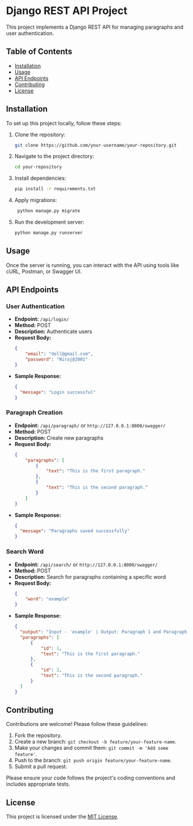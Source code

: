 # Django REST API Project

This project implements a Django REST API for managing paragraphs and user authentication.

## Table of Contents

- [Installation](#installation)
- [Usage](#usage)
- [API Endpoints](#api-endpoints)
- [Contributing](#contributing)
- [License](#license)

## Installation

To set up this project locally, follow these steps:

1. Clone the repository:
   ```bash
   git clone https://github.com/your-username/your-repository.git
2. Navigate to the project directory:
   ```bash
   cd your-repository
3. Install dependencies:
   ```bash
   pip install -r requirements.txt
4. Apply migrations:
   ```bash
    python manage.py migrate
5. Run the development server:
   ```bash
   python manage.py runserver

## Usage

Once the server is running, you can interact with the API using tools like cURL, Postman, or Swagger UI.

## API Endpoints

### User Authentication

- **Endpoint:** `/api/login/` 
- **Method:** POST
- **Description:** Authenticate users
- **Request Body:**
  ```json
  {
      "email": "dell@gmail.com",
      "password": "Niraj@2001"
  }
- **Sample Response:**
  ```json
  {
    "message": "Login successful"
  }

### Paragraph Creation

- **Endpoint:** `/api/paragraph/` or `http://127.0.0.1:8000/swagger/`
- **Method:** POST
- **Description:** Create new paragraphs
- **Request Body:**
  ```json
  {
      "paragraphs": [
          {
              "text": "This is the first paragraph."
          },
          {
              "text": "This is the second paragraph."
          }
      ]
  }
- **Sample Response:**
  ```json
  {
    "message": "Paragraphs saved successfully"
  }

### Search Word

- **Endpoint:** `/api/search/` or `http://127.0.0.1:8000/swagger/`
- **Method:** POST
- **Description:** Search for paragraphs containing a specific word
- **Request Body:**
  ```json
  {
      "word": "example"
  }
- **Sample Response:**
  ```json
  {
    "output": "Input - 'example' | Output: Paragraph 1 and Paragraph 2 are returned",
    "paragraphs": [
        {
            "id": 1,
            "text": "This is the first paragraph."
        },
        {
            "id": 2,
            "text": "This is the second paragraph."
        }
    ]
  }

## Contributing

Contributions are welcome! Please follow these guidelines:

1. Fork the repository.
2. Create a new branch: `git checkout -b feature/your-feature-name`.
3. Make your changes and commit them: `git commit -m 'Add some feature'`.
4. Push to the branch: `git push origin feature/your-feature-name`.
5. Submit a pull request.

Please ensure your code follows the project's coding conventions and includes appropriate tests.

## License

This project is licensed under the [MIT License](LICENSE).
